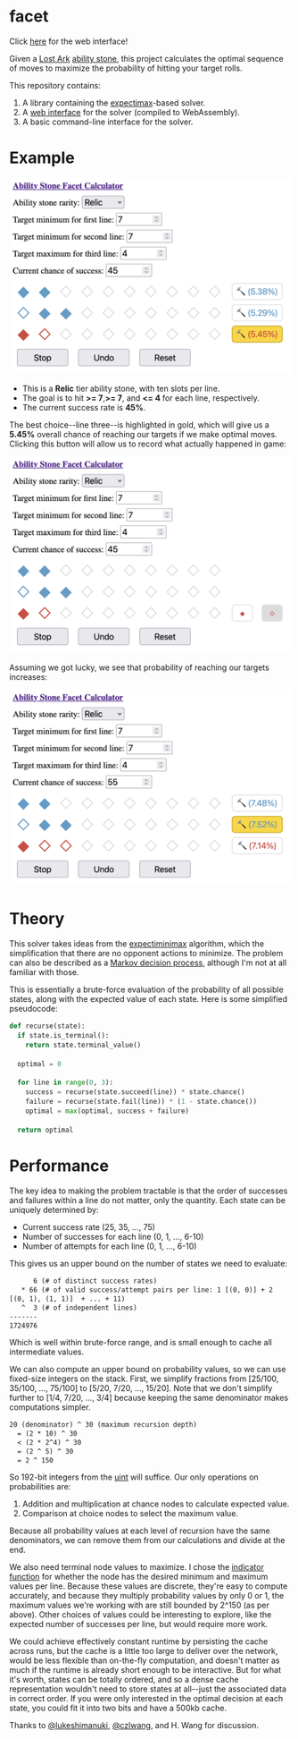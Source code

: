 # facet

Click [here][ui] for the web interface!

Given a [Lost Ark][la] [ability stone][as], this project calculates the optimal
sequence of moves to maximize the probability of hitting your target rolls.

This repository contains:

1. A library containing the [expectimax][em]-based solver.
2. A [web interface][ui] for the solver (compiled to WebAssembly).
3. A basic command-line interface for the solver.

# Example

![Web interface screenshot: comparing probabilities](screenshots/ui-0.png)

- This is a **Relic** tier ability stone, with ten slots per line.
- The goal is to hit **>= 7**,**>= 7**, and **<= 4** for each line, respectively.
- The current success rate is **45%**.

The best choice--line three--is highlighted in gold, which will give us a
**5.45%** overall chance of reaching our targets if we make optimal moves.
Clicking this button will allow us to record what actually happened in game:

![Web interface screenshot: recording results](screenshots/ui-1.png)

Assuming we got lucky, we see that probability of reaching our targets increases:

![Web interface screenshot: getting lucky](screenshots/ui-2.png)

# Theory

This solver takes ideas from the [expectiminimax][em] algorithm, which the
simplification that there are no opponent actions to minimize. The problem
can also be described as a [Markov decision process][md], although I'm not
at all familiar with those.

This is essentially a brute-force evaluation of the probability of all
possible states, along with the expected value of each state. Here is some
simplified pseudocode:

```python
def recurse(state):
  if state.is_terminal():
    return state.terminal_value()

  optimal = 0

  for line in range(0, 3):
    success = recurse(state.succeed(line)) * state.chance()
    failure = recurse(state.fail(line)) * (1 - state.chance())
    optimal = max(optimal, success + failure)

  return optimal
```

# Performance

The key idea to making the problem tractable is that the order of successes
and failures within a line do not matter, only the quantity. Each state can
be uniquely determined by:

- Current success rate (25, 35, ..., 75)
- Number of successes for each line (0, 1, ..., 6-10)
- Number of attempts for each line (0, 1, ..., 6-10)

This gives us an upper bound on the number of states we need to evaluate:

```text
      6 (# of distinct success rates)
   * 66 (# of valid success/attempt pairs per line: 1 [(0, 0)] + 2 [(0, 1), (1, 1)]  + ... + 11)
   ^  3 (# of independent lines)
-------
1724976
```

Which is well within brute-force range, and is small enough to cache all intermediate values.

We can also compute an upper bound on probability values, so we can use fixed-size
integers on the stack. First, we simplify fractions from [25/100, 35/100, ..., 75/100]
to [5/20, 7/20, ..., 15/20]. Note that we don't simplify further to [1/4, 7/20, ..., 3/4]
because keeping the same denominator makes computations simpler.

```text
20 (denominator) ^ 30 (maximum recursion depth)
  = (2 * 10) ^ 30
  < (2 * 2^4) ^ 30
  = (2 ^ 5) ^ 30
  = 2 ^ 150
```

So 192-bit integers from the [uint][ut] will suffice. Our only operations on
probabilities are:

1. Addition and multiplication at chance nodes to calculate expected value.
2. Comparison at choice nodes to select the maximum value.

Because all probability values at each level of recursion have the same
denominators, we can remove them from our calculations and divide at the end.

We also need terminal node values to maximize. I chose the [indicator function][if]
for whether the node has the desired minimum and maximum values per line.
Because these values are discrete, they're easy to compute accurately,
and because they multiply probability values by only 0 or 1, the maximum
values we're working with are still bounded by 2^150 (as per above).
Other choices of values could be interesting to explore, like the expected
number of successes per line, but would require more work.

We could achieve effectively constant runtime by persisting the cache across
runs, but the cache is a little too large to deliver over the network, would
be less flexible than on-the-fly computation, and doesn't matter as much if
the runtime is already short enough to be interactive. But for what it's worth,
states can be totally ordered, and so a dense cache representation wouldn't
need to store states at all--just the associated data in correct order.
If you were only interested in the optimal decision at each state, you could
fit it into two bits and have a 500kb cache.

Thanks to [@lukeshimanuki][ls], [@czlwang][cw], and H. Wang for discussion.

[as]: https://lostark.wiki.fextralife.com/Ability+Stones
[cw]: https://github.com/czlwang
[em]: https://en.wikipedia.org/wiki/Expectiminimax
[if]: https://en.wikipedia.org/wiki/Indicator_function
[la]: https://www.playlostark.com
[ls]: https://github.com/lukeshimanuki
[md]: https://en.wikipedia.org/wiki/Markov_decision_process
[ui]: https://nwtnni.github.io/facet/
[ut]: https://crates.io/crates/uint
